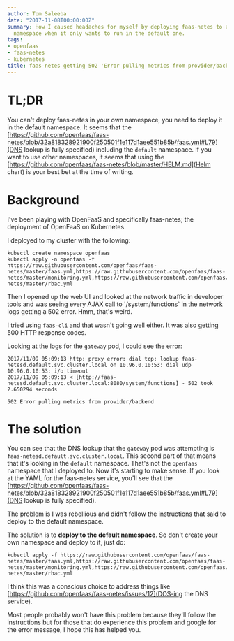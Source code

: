 ```yaml
---
author: Tom Saleeba
date: "2017-11-08T00:00:00Z"
summary: How I caused headaches for myself by deploying faas-netes to a different
  namespace when it only wants to run in the default one.
tags:
- openfaas
- faas-netes
- kubernetes
title: faas-netes getting 502 'Error pulling metrics from provider/backend'
---
```

# TL;DR
You can't deploy faas-netes in your own namespace, you need to deploy it in the default namespace. It seems that the [https://github.com/openfaas/faas-netes/blob/32a818328921900f250501f1e117d1aee551b85b/faas.yml#L79](DNS lookup is fully specified) including the `default` namespace. If you want to use other namespaces, it seems that using the [https://github.com/openfaas/faas-netes/blob/master/HELM.md](Helm chart) is your best bet at the time of writing.

# Background
I've been playing with OpenFaaS and specifically faas-netes; the deployment of OpenFaaS on Kubernetes.

I deployed to my cluster with the following:
```
kubectl create namespace openfaas
kubectl apply -n openfaas -f https://raw.githubusercontent.com/openfaas/faas-netes/master/faas.yml,https://raw.githubusercontent.com/openfaas/faas-netes/master/monitoring.yml,https://raw.githubusercontent.com/openfaas/faas-netes/master/rbac.yml
```

Then I opened up the web UI and looked at the network traffic in developer tools and was seeing every AJAX call to '/system/functions` in the network logs getting a 502 error. Hmm, that's weird.

I tried using `faas-cli` and that wasn't going well either. It was also getting 500 HTTP response codes.

Looking at the logs for the `gateway` pod, I could see the error:
```
2017/11/09 05:09:13 http: proxy error: dial tcp: lookup faas-netesd.default.svc.cluster.local on 10.96.0.10:53: dial udp 10.96.0.10:53: i/o timeout
2017/11/09 05:09:13 < [http://faas-netesd.default.svc.cluster.local:8080/system/functions] - 502 took 2.650294 seconds
```
```
502 Error pulling metrics from provider/backend
```

# The solution
You can see that the DNS lookup that the `gateway` pod was attempting is `faas-netesd.default.svc.cluster.local`. This second part of that means that it's looking in the `default` namespace. That's not the `openfaas` namespace that I deployed to. Now it's starting to make sense. If you look at the YAML for the faas-netes service, you'll see that the [https://github.com/openfaas/faas-netes/blob/32a818328921900f250501f1e117d1aee551b85b/faas.yml#L79](DNS lookup is fully specified).

The problem is I was rebellious and didn't follow the instructions that said to deploy to the default namespace.

The solution is to **deploy to the default namespace**. So don't create your own namespace and deploy to it, just do:
```
kubectl apply -f https://raw.githubusercontent.com/openfaas/faas-netes/master/faas.yml,https://raw.githubusercontent.com/openfaas/faas-netes/master/monitoring.yml,https://raw.githubusercontent.com/openfaas/faas-netes/master/rbac.yml
```

I think this was a conscious choice to address things like [https://github.com/openfaas/faas-netes/issues/12](DOS-ing the DNS service).

Most people probably won't have this problem because they'll follow the instructions but for those that do experience this problem and google for the error message, I hope this has helped you.
